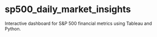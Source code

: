 # sp500_daily_market_insights
Interactive dashboard for S&amp;P 500 financial metrics using Tableau and Python.
